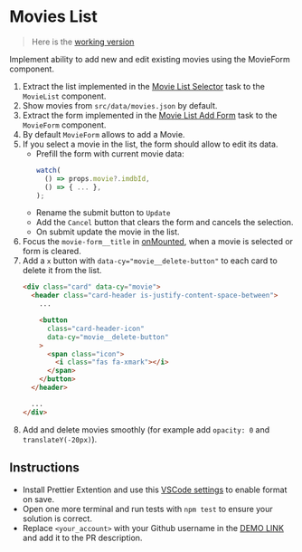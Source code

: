 # Movies List

> Here is the [working version](https://mate-academy.github.io/vue_movies-list-edit-form/)

Implement ability to add new and edit existing movies using the MovieForm component.

1. Extract the list implemented in the [Movie List Selector](https://github.com/mate-academy/vue_movies-list-selector/) task to the `MovieList` component.
1. Show movies from `src/data/movies.json` by default.
1. Extract the form implemented in the [Movie List Add Form](https://mate-academy.github.io/vue_movies-list-edit-form/) task to the `MovieForm` component.
1. By default `MovieForm` allows to add a Movie.
1. If you select a movie in the list, the form should allow to edit its data.
   - Prefill the form with current movie data:
      ```js
      watch(
        () => props.movie?.imdbId,
        () => { ... },
      );
      ```
   - Rename the submit button to `Update`
   - Add the `Cancel` button that clears the form and cancels the selection.
   - On submit update the movie in the list.
1. Focus the `movie-form__title` in [onMounted](https://vuejs.org/guide/essentials/lifecycle.html#registering-lifecycle-hooks), when a movie is selected or form is cleared.
1. Add a `x` button with `data-cy="movie__delete-button"` to each card to delete it from the list.
    ```html
    <div class="card" data-cy="movie">
      <header class="card-header is-justify-content-space-between">
        ...

        <button
          class="card-header-icon"
          data-cy="movie__delete-button"
        >
          <span class="icon">
            <i class="fas fa-xmark"></i>
          </span>
        </button>
      </header>

      ...
    </div>
    ```
1. Add and delete movies smoothly (for example add `opacity: 0` and `translateY(-20px)`).

## Instructions

- Install Prettier Extention and use this [VSCode settings](https://mate-academy.github.io/fe-program/tools/vscode/settings.json) to enable format on save.
- Open one more terminal and run tests with `npm test` to ensure your solution is correct.
- Replace `<your_account>` with your Github username in the [DEMO LINK](https://<your_account>.github.io/react_movies-list-edit-form/) and add it to the PR description.
